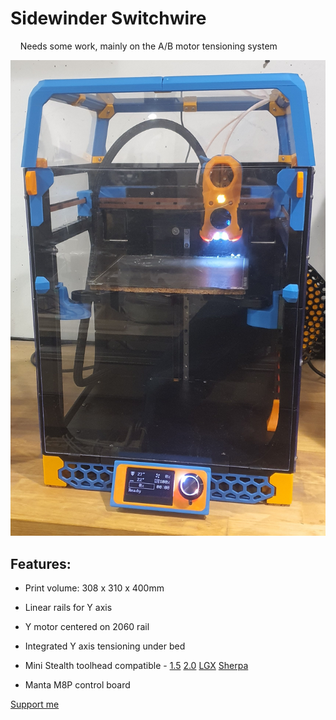 # Sidewinder Switchwire

    Needs some work, mainly on the A/B motor tensioning system

![Switchwinder](https://github.com/atrushing/Vorpal_180/blob/main/Pictures/Vorpal_180.jpg?raw=true)


## Features:

- Print volume: 308 x 310 x 400mm

- Linear rails for Y axis

- Y motor centered on 2060 rail

- Integrated Y axis tensioning under bed

- Mini Stealth toolhead compatible - [1.5](https://www.teamfdm.com/files/file/606-mini-stealth-orbiter-15/) [2.0](https://www.teamfdm.com/files/file/612-mini-stealth-orbiter-20/) [LGX](https://www.teamfdm.com/files/file/616-mini-stealth-lgx-lite/) [Sherpa](https://www.teamfdm.com/files/file/657-mini-stealth-mini-sherpa/)

- Manta M8P control board



[Support me](https://paypal.me/atrushing)
